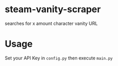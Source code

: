 # steam-vanity-scraper
searches for x amount character vanity URL

# Usage
Set your API Key in `config.py` then
execute `main.py`
